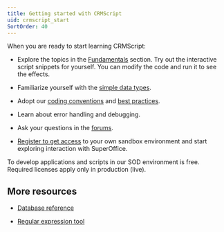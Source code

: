 ```yaml
---
title: Getting started with CRMScript
uid: crmscript_start
SortOrder: 40
---
```


When you are ready to start learning CRMScript:

* Explore the topics in the [Fundamentals](../fundamentals/fundamentals.md) section. Try out the interactive script snippets for yourself. You can modify the code and run it to see the effects.

* Familiarize yourself with the [simple data types](../datatypes/datatypes.md).

* Adopt our [coding conventions](../code-quality/coding-conventions.md) and [best practices](../code-quality/best-practices.md).

* Learn about error handling and debugging.

* Ask your questions in the [forums](https://community.superoffice.com/en/developer/forum/rooms/superoffice-product-api-group/customer-service/).

* [Register to get access](https://community.superoffice.com/en/developer/create-apps/resources/developer-registration/) to your own sandbox environment and start exploring interaction with SuperOffice.

To develop applications and scripts in our SOD environment is free. Required licenses apply only in production (live).

## More resources

* [Database reference](https://community.superoffice.com/documentation/SDK/SO.Database/html/top_home.htm)

* [Regular expression tool](https://regex101.com/)
